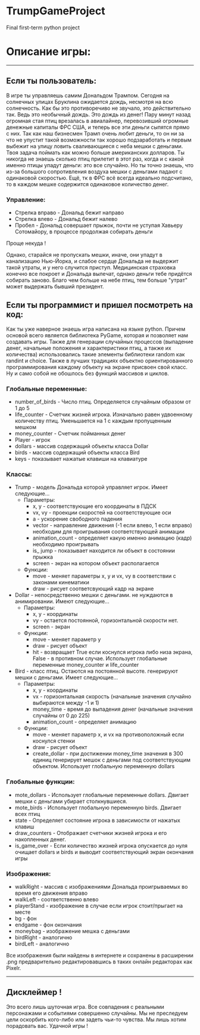 # TrumpGameProject
Final first-term python project

# Описание игры:

---

## Если ты пользователь:

В игре ты управляешь самим Дональдом Трампом.
Сегодня на солнечных улицах Бруклина ожидается дождь, несмотря на всю солнечность.
Как бы это противоречиво не звучало, это действительно так. Ведь это необычный дождь.
Это дождь из денег! Пару минут назад огромная стая птиц врезалась в авиалайнер,
перевозивший огромные денежные капиталы ФРС США, и теперь все эти деньги сыпятся прямо с них. 
Так как наш бизнесмен Трамп очень любит деньги, то он ни за что не упустит такой возможности
так хорошо подзаработать и первым выбежит на улицу ловить сваливающиеся с неба мешки с деньгами. 
Твоя задача поймать как можно больше американских долларов. Ты никогда не знаешь сколько птиц прилетит в этот раз,
когда и с какой именно птицы упадут деньги: это все случайно. Но ты точно знаешь, что из-за большого сопротивления воздуха
мешки с деньгами падают с одинаковой скоростью. Ещё, тк в ФРС всё всегда идеально подсчитано,
то в каждом мешке содержится одинаковое количество денег.

### Управление:

- Стрелка вправо - Дональд бежит направо
- Стрелка влево - Дональд бежит налево
- Пробел - Дональд совершает прыжок, почти не уступая Хавьеру Сотомайору, в процессе продолжая собирать деньги

Проще некуда ! 

Однако, старайся не пропускать мешки, иначе, они упадут в канализацию Нью-Йорка, 
и слабое сердце Дональда не выдержит такой утраты, и у него случится приступ. Медицинская страховка конечно все покроет
и Дональда вылечат, однако деньги тебе придётся собирать заново. Благо чем больше на небе птиц, тем
больше "утрат" может выдержать бывший президент.

## Если ты программист и пришел посмотреть на код:

Как ты уже наверное знаешь игра написана на языке python. Причем основой всего является библиотека PyGame,
которая и позволяет нам создавать игры. Также для генерации случайных процессов (выпадение денег,
начальные положения и характеристики птиц, а также их количества) использовались такие элементы библиотеки random как randint и choice.
Также в лучших традициях объектно ориентированного программирования каждому объекту на экране присвоен свой класс.
Ну и само собой не обошлось без функций массивов и циклов.

### Глобальные переменные:

- number_of_birds - Число птиц. Определяется случайным образом от 1 до 5
- life_counter - Счетчик жизней игрока. Изначально равен удвоенному количеству птиц. Уменьшается на 1 с каждым пропущенным мешком
- money_counter - Счетчик пойманных денег
- Player - игрок
- dollars - массив содержащий объекты класса Dollar
- birds - массив содержащий объекты класса Bird
- keys - показывает нажатые клавиши на клавиатуре 

### Классы:

- Trump - модель Дональда которой управляет игрок. Имеет следующие...
  - Параметры:
    * x, y - соответствующие его координаты в ПДСК
    * vx, vy - проекции скоростей на соответствующие оси
    * a - ускорение свободного падения
    * vector - направление движения (-1 если влево, 1 если вправо) необходим для проигрывания соответствующей анимации
    * animation_count - определяет какую именно анимацию (кадр) необходимо проигрывать
    * is_ jump - показывает находится ли объект в состоянии прыжка
    * screen - экран на котором объект располагается
  - Функции:
    * move - меняет параметры x, y и vx, vy в соответствии с законами кинематики
    * draw - рисует соответсвующий кадр на экране
- Dollar - непосредственно мешки с деньгами. не нуждаются в анимировании. Имеют следующие...
  - Параметры:
    * x, y - координаты
    * vy - остается постоянной, горизонтальной скорости нет.
    * screen - экран
  - Функции:
    * move - меняет параметр y
    * draw - рисует объект
    * hit - возвращает True если коснулся игрока либо низа экрана, False - в противном случае. Использует глобальные переменные money_counter и life_counter
- Bird - класс птиц. Остаются на постоянной высоте. генерируют мешки с деньгами. Имеет следующие...
  - Параметры:
    * x, y - координаты
    * vx - горизонтальная скорость (начальные значения случайно выбираются между -1 и 1)
    * money_time - время до выпадения денег (начальные значения случайны от 0 до 225)
    * animation_count - определяет анимацию
  - Функции:
    * move - меняет параметр x, и vx на противоположный если коснулся стенки
    * draw - рисует объект
    * create_dollar - при достижении money_time значения в 300 единиц генерирует мешок с деньгами под соответствующим объектом. Использует глобальную переменную dollars

### Глобальные функции:

- mote_dollars - Использует глобальные переменные dollars. Двигает мешки с деньгами убирает столкнувшиеся.
- mote_birds - Использует глобальную переменную birds. Двигает всех птиц
- state - Определяет состояние игрока в зависимости от нажатых клавиш
- draw_counters - Отображает счетчики жизней игрока и его накопленных денег.
- is_game_over - Если количество жизней игрока опускается до нуля очищает dollars и birds и выводит соответствующий экран окончания игры
    
### Изображения:

- walkRight - массив с изображениями Дональда проигрываемых во время его движения вправо
- walkLeft - соответственно влево
- playerStand - изображение в случае если игрок стоит/прыгает на месте
- bg - фон
- endgame - фон окончания
- moneybag - изображение мешка с деньгами
- birdRight - аналогично
- birdLeft - аналогично

Все изображения были найдены в интернете и сохранены в расширении .png предварительно редактировавшись в таких онлайн редакторах как Pixelr.

---

## Дисклеймер !

Это всего лишь шуточная игра. Все совпадения с реальными персонажами и событиями совершенно случайны. Мы не преследуем цели оскорбить кого-либо или задеть чьи-то чувства. Мы лишь хотим порадовать вас. Удачной игры !